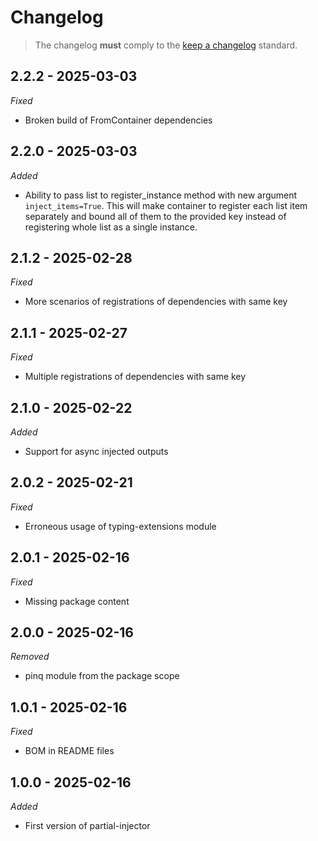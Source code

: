 # Changelog

> The changelog **must** comply to the [keep a changelog](https://keepachangelog.com/en/1.1.0) standard.

## 2.2.2 - 2025-03-03

_*Fixed*_

- Broken build of FromContainer dependencies

## 2.2.0 - 2025-03-03

_*Added*_

- Ability to pass list to register_instance method with new argument `inject_items=True`. 
  This will make container to register each list item separately and bound all of them to the provided key
  instead of registering whole list as a single instance.

## 2.1.2 - 2025-02-28

_*Fixed*_

- More scenarios of registrations of dependencies with same key

## 2.1.1 - 2025-02-27

_*Fixed*_

- Multiple registrations of dependencies with same key

## 2.1.0 - 2025-02-22

_*Added*_

- Support for async injected outputs

## 2.0.2 - 2025-02-21

_*Fixed*_

- Erroneous usage of typing-extensions module

## 2.0.1 - 2025-02-16

_*Fixed*_

- Missing package content

## 2.0.0 - 2025-02-16

_*Removed*_

- pinq module from the package scope

## 1.0.1 - 2025-02-16

_*Fixed*_

- BOM in README files

## 1.0.0 - 2025-02-16

_*Added*_

- First version of partial-injector
